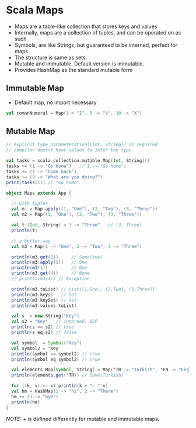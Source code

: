 # Scala Maps

- Maps are a table-like collection that stores keys and values
- Internally, maps are a collection of tuples, and can be operated on as such
- Symbols, are like Strings, but guaranteed to be interned, perfect for maps
- The structure is same as sets.
- Mutable and immutable. Default version is immutable.
- Provides HashMap as the standard mutable form

## Immutable Map

- Default map, no import necessary

```scala
val romanNumeral = Map(1-> "I", 5 -> "V", 10 -> "X")
```

## Mutable Map

```scala
// explicit type parameteration([Int, String]) is required
// compiler doesnt have values to infer the type

val tasks = scala.collection.mutable.Map[Int, String]()
tasks += (1 -> "Go home")   // 1.->("Go home")
tasks += (2 -> "Come back")
tasks += (3 -> "What are you doing?")
print(tasks(1)) // "Go home"
```

```scala
object Maps extends App {

  // with tuples
  val m  = Map.apply((1, "One"), (2, "Two"), (3, "Three"))
  val m2 = Map((1, "One"), (2, "Two"), (3, "Three"))

  val t:(Int, String) = 3 -> "Three"   // (3, Three)
  println(t)

  // a better way
  val m3 = Map(1 -> "One", 2 -> "Two", 3 -> "Three")

  println(m3.get(1))     // Some(one)
  println(m3.apply(1))   // One
  println(m3(1))         // One
  println(m3.get(4))     // None
  // println(m3(4)) // Exception

  println(m3.toList) // List((1,One), (2,Two), (3,Three))
  println(m3.keys)   // Set
  println(m3.keySet) // Set
  println(m3.values.toList)

  val s  = new String("Key")
  val s2 = "Key"   // interned. SCP
  println(s == s2) // true
  println(s eq s2) // false

  val symbol  = Symbol("Key")
  val symbol2 = 'Key
  println(symbol == symbol2) // true
  println(symbol eq symbol2) // true

  val elements:Map[Symbol, String] = Map('TR -> "Turkish", 'EN -> "Englisj")
  println(elements.get('TR)) // Some(Turkish)

  for ((k, v) <- x) println(k + ": " v)
  val hm = HashMap(1 -> "hi", 2 -> "There")
  hm += (3 -> "bye")
  println(hm)
}
```

*NOTE:* + is defined differently for mutable and immutable maps.
